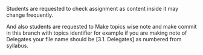 Students are requested to check assignment as content inside it may change frequently.

And also students are requested to Make topics wise note and make commit in this branch with topics identifier for example if you are making note of Delegates your file name should be [3.1.	Delegates] as numbered from syllabus.
